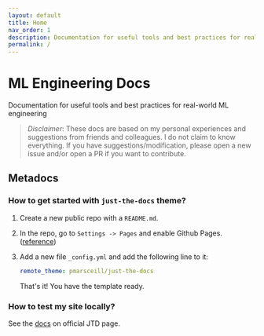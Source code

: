 ```yaml
---
layout: default
title: Home
nav_order: 1
description: Documentation for useful tools and best practices for real-world ML engineering.
permalink: /
---
```


# ML Engineering Docs

Documentation for useful tools and best practices for real-world ML engineering

> *Disclaimer*: These docs are based on my personal experiences and suggestions from friends and colleagues. I do not claim to know everything. If you have suggestions/modification, please open a new issue and/or open a PR if you want to contribute.


## Metadocs

### How to get started with `just-the-docs` theme?

1. Create a new public repo with a `README.md`.
2. In the repo, go to `Settings -> Pages` and enable Github Pages. ([reference](https://guides.github.com/features/pages/))
3. Add a new file `_config.yml` and add the following line to it:
    ```yaml
    remote_theme: pmarsceill/just-the-docs
    ```

    That's it! You have the template ready.

### How to test my site locally?

See the [docs](https://pmarsceill.github.io/just-the-docs/#local-installation-use-the-gem-based-theme) on official JTD page.


